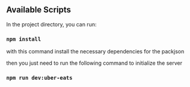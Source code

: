 ## Available Scripts

In the project directory, you can run:

### `npm install`
with this command install the necessary dependencies for the packjson

then you just need to run the following command to initialize the server
### `npm run dev:uber-eats`

